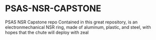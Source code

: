 # PSAS-NSR-CAPSTONE
PSAS NSR Capstone repo
Contained in this great repository,
is an electronmechanical NSR ring,
made of aluminum, plastic, and steel,
with hopes that the chute will deploy with zeal
